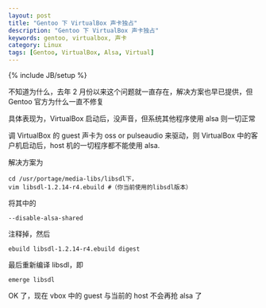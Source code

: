 ```yaml
---
layout: post
title: "Gentoo 下 VirtualBox 声卡独占"
description: "Gentoo 下 VirtualBox 声卡独占"
keywords: gentoo, virtualbox, 声卡
category: Linux
tags: [Gentoo, VirtualBox, Alsa, Virtual]
---
```

{% include JB/setup %}

不知道为什么，去年 2 月份以来这个问题就一直存在，解决方案也早已提供，但 Gentoo 官方为什么一直不修复

具体表现为，VirtualBox 启动后，没声音，但系统其他程序使用 alsa 则一切正常

调 VirtualBox 的 guest 声卡为 oss or pulseaudio 来驱动，则 VirtualBox 中的客户机启动后，host 机的一切程序都不能使用 alsa.

<!-- more -->
解决方案为

    cd /usr/portage/media-libs/libsdl下，
    vim libsdl-1.2.14-r4.ebuild #（你当前使用的libsdl版本）

将其中的

    --disable-alsa-shared

注释掉，然后

    ebuild libsdl-1.2.14-r4.ebuild digest

最后重新编译 libsdl，即

    emerge libsdl

OK 了，现在 vbox 中的 guest 与当前的 host 不会再抢 alsa 了
